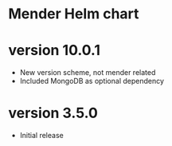 # Mender Helm chart

# version 10.0.1
* New version scheme, not mender related
* Included MongoDB as optional dependency

# version 3.5.0
* Initial release
